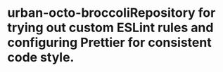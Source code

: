# urban-octo-broccoliRepository for trying out custom ESLint rules and configuring Prettier for consistent code style.
